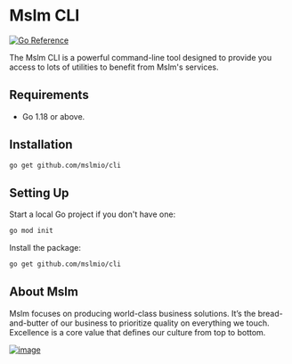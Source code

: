 # Mslm CLI

[![Go Reference](https://pkg.go.dev/badge/github.com/mslmio/cli)](https://pkg.go.dev/github.com/mslmio/cli)

The Mslm CLI is a powerful command-line tool designed to provide you access to lots of utilities to benefit from Mslm's services.

## Requirements

- Go 1.18 or above.

## Installation

```bash
go get github.com/mslmio/cli
```

## Setting Up

Start a local Go project if you don't have one:

```bash
go mod init
```

Install the package:

```bash
go get github.com/mslmio/cli
```

## About Mslm

Mslm focuses on producing world-class business solutions. It’s the
bread-and-butter of our business to prioritize quality on everything we touch.
Excellence is a core value that defines our culture from top to bottom.

[![image](https://avatars.githubusercontent.com/u/50307970?s=200&v=4)](https://mslm.io/)
